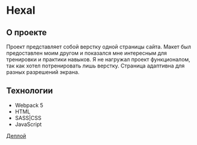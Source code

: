 # Hexal
## О проекте 
Проект представляет собой верстку одной страницы  сайта. Макет был предоставлен моим другом и показался мне интересным для тренировки и практики навыков. Я не нагружал проект функционалом, так как хотел потренировать лишь верстку. Страница адаптивна для разных разрешений экрана.
## Технологии 
* Webpack 5 
* HTML 
* SASS|CSS 
* JavaScript

[Деплой](https://phenomenal-sopapillas-eb432a.netlify.app) 
